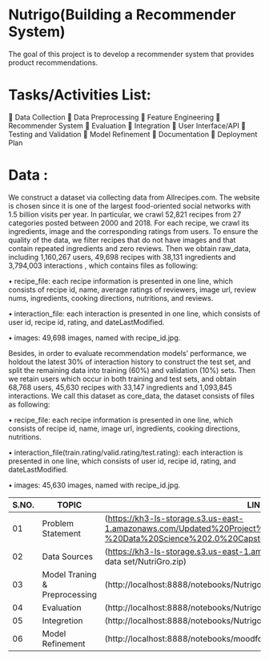 # Nutrigo(Building a Recommender System)
The goal of this project is to develop a recommender system that provides product recommendations.
# Tasks/Activities List:

	Data Collection
	Data Preprocessing
	Feature Engineering
	Recommender System
	Evaluation
	Integration
	User Interface/API
	Testing and Validation
	Model Refinement
	Documentation
	Deployment Plan

# Data :
We construct a dataset via collecting data from Allrecipes.com. The website is chosen since it is one of the largest food-oriented social networks with 1.5 billion visits per year. In particular, we crawl 52,821 recipes from 27 categories posted between 2000 and 2018. For each recipe, we crawl its ingredients, image and the corresponding ratings from users. To ensure the quality of the data, we filter recipes that do not have images and that contain repeated ingredients and zero reviews. Then we obtain raw_data, including 1,160,267 users, 49,698 recipes with 38,131 ingredients and 3,794,003 interactions , which contains files as following:

•	recipe_file:
each recipe information is presented in one line, which consists of recipe id, name, average ratings of reviewers, image url, review nums, ingredients, cooking directions, nutritions, and reviews.

•	interaction_file:
each interaction is presented in one line, which consists of user id, recipe id, rating, and dateLastModified.

•	images:
49,698 images, named with recipe_id.jpg.

Besides, in order to evaluate recommendation models’ performance, we holdout the latest 30% of interaction history to construct the test set, and split the remaining data into training (60%) and validation (10%) sets. Then we retain users which occur in both training and test sets, and obtain 68,768 users, 45,630 recipes with 33,147 ingredients and 1,093,845 interactions. We call this dataset as core_data, the dataset consists of files as following:

•	recipe_file: each recipe information is presented in one line, which consists of recipe id, name, image url, ingredients, cooking directions, nutritions.

•	interaction_file(train.rating/valid.rating/test.rating): each interaction is presented in one line, which consists of user id, recipe id, rating, and dateLastModified.

•	images: 45,630 images, named with recipe_id.jpg.

 | S.NO.| TOPIC | LINK |
|-|-|-|
|01| Problem Statement |(https://kh3-ls-storage.s3.us-east-1.amazonaws.com/Updated%20Project%20guide%20data%20set/Guide%20-%20Data%20Science%202.0%20Capstone%20Project.docx)
|02| Data Sources |(https://kh3-ls-storage.s3.us-east-1.amazonaws.com/Updated Project guide data set/NutriGro.zip)
|03| Model Traning & Preprocessing |(http://localhost:8888/notebooks/Nutrigo.ipynb#)
|04| Evaluation |(http://localhost:8888/notebooks/Nutrigo.ipynb#)
|05|Integretion |(http://localhost:8888/notebooks/Nutrigo.ipynb#)
|06| Model Refinement |(http://localhost:8888/notebooks/moodformusic.ipynb)



